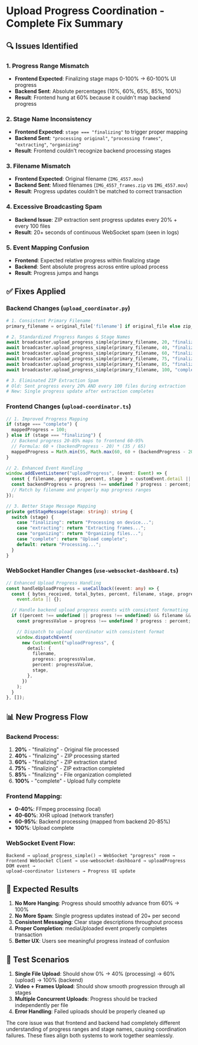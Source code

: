 # Upload Progress Coordination - Complete Fix Summary

## 🔍 **Issues Identified**

### 1. **Progress Range Mismatch**

- **Frontend Expected**: Finalizing stage maps 0-100% → 60-100% UI progress
- **Backend Sent**: Absolute percentages (10%, 60%, 65%, 85%, 100%)
- **Result**: Frontend hung at 60% because it couldn't map backend progress

### 2. **Stage Name Inconsistency**

- **Frontend Expected**: `stage === "finalizing"` to trigger proper mapping
- **Backend Sent**: `"processing original"`, `"processing frames"`, `"extracting"`, `"organizing"`
- **Result**: Frontend couldn't recognize backend processing stages

### 3. **Filename Mismatch**

- **Frontend Expected**: Original filename (`IMG_4557.mov`)
- **Backend Sent**: Mixed filenames (`IMG_4557_frames.zip` vs `IMG_4557.mov`)
- **Result**: Progress updates couldn't be matched to correct transaction

### 4. **Excessive Broadcasting Spam**

- **Backend Issue**: ZIP extraction sent progress updates every 20% + every 100 files
- **Result**: 20+ seconds of continuous WebSocket spam (seen in logs)

### 5. **Event Mapping Confusion**

- **Frontend**: Expected relative progress within finalizing stage
- **Backend**: Sent absolute progress across entire upload process
- **Result**: Progress jumps and hangs

## ✅ **Fixes Applied**

### Backend Changes (`upload_coordinator.py`)

```python
# 1. Consistent Primary Filename
primary_filename = original_file['filename'] if original_file else zip_file['filename'].replace('_frames.zip', '')

# 2. Standardized Progress Ranges & Stage Names
await broadcaster.upload_progress_simple(primary_filename, 20, "finalizing")  # Original processing
await broadcaster.upload_progress_simple(primary_filename, 40, "finalizing")  # ZIP processing start
await broadcaster.upload_progress_simple(primary_filename, 60, "finalizing")  # ZIP extraction start
await broadcaster.upload_progress_simple(primary_filename, 75, "finalizing")  # ZIP extraction complete
await broadcaster.upload_progress_simple(primary_filename, 85, "finalizing")  # File organization
await broadcaster.upload_progress_simple(primary_filename, 100, "complete")  # Final completion

# 3. Eliminated ZIP Extraction Spam
# Old: Sent progress every 20% AND every 100 files during extraction
# New: Single progress update after extraction completes
```

### Frontend Changes (`upload-coordinator.ts`)

```typescript
// 1. Improved Progress Mapping
if (stage === "complete") {
  mappedProgress = 100;
} else if (stage === "finalizing") {
  // Backend progress 20-85% maps to frontend 60-95%
  // Formula: 60 + (backendProgress - 20) * (35 / 65)
  mappedProgress = Math.min(95, Math.max(60, 60 + (backendProgress - 20) * (35 / 65)));
}

// 2. Enhanced Event Handling
window.addEventListener("uploadProgress", (event: Event) => {
  const { filename, progress, percent, stage } = customEvent.detail || {};
  const backendProgress = progress !== undefined ? progress : percent;
  // Match by filename and properly map progress ranges
});

// 3. Better Stage Message Mapping
private getStageMessage(stage: string): string {
  switch (stage) {
    case "finalizing": return "Processing on device...";
    case "extracting": return "Extracting frames...";
    case "organizing": return "Organizing files...";
    case "complete": return "Upload complete";
    default: return "Processing...";
  }
}
```

### WebSocket Handler Changes (`use-websocket-dashboard.ts`)

```typescript
// Enhanced Upload Progress Handling
const handleUploadProgress = useCallback((event: any) => {
  const { bytes_received, total_bytes, percent, filename, stage, progress } =
    event.data || {};

  // Handle backend upload progress events with consistent formatting
  if ((percent !== undefined || progress !== undefined) && filename && stage) {
    const progressValue = progress !== undefined ? progress : percent;

    // Dispatch to upload coordinator with consistent format
    window.dispatchEvent(
      new CustomEvent("uploadProgress", {
        detail: {
          filename,
          progress: progressValue,
          percent: progressValue,
          stage,
        },
      })
    );
  }
}, []);
```

## 📊 **New Progress Flow**

### Backend Process:

1. **20%** - "finalizing" - Original file processed
2. **40%** - "finalizing" - ZIP processing started
3. **60%** - "finalizing" - ZIP extraction started
4. **75%** - "finalizing" - ZIP extraction completed
5. **85%** - "finalizing" - File organization completed
6. **100%** - "complete" - Upload fully complete

### Frontend Mapping:

- **0-40%**: FFmpeg processing (local)
- **40-60%**: XHR upload (network transfer)
- **60-95%**: Backend processing (mapped from backend 20-85%)
- **100%**: Upload complete

### WebSocket Event Flow:

```
Backend → upload_progress_simple() → WebSocket "progress" room →
Frontend WebSocket Client → use-websocket-dashboard → uploadProgress DOM event →
upload-coordinator listeners → Progress UI update
```

## 🎯 **Expected Results**

1. **No More Hanging**: Progress should smoothly advance from 60% → 100%
2. **No More Spam**: Single progress updates instead of 20+ per second
3. **Consistent Messaging**: Clear stage descriptions throughout process
4. **Proper Completion**: mediaUploaded event properly completes transaction
5. **Better UX**: Users see meaningful progress instead of confusion

## 🧪 **Test Scenarios**

1. **Single File Upload**: Should show 0% → 40% (processing) → 60% (upload) → 100% (backend)
2. **Video + Frames Upload**: Should show smooth progression through all stages
3. **Multiple Concurrent Uploads**: Progress should be tracked independently per file
4. **Error Handling**: Failed uploads should be properly cleaned up

The core issue was that frontend and backend had completely different understanding of progress ranges and stage names, causing coordination failures. These fixes align both systems to work together seamlessly.
